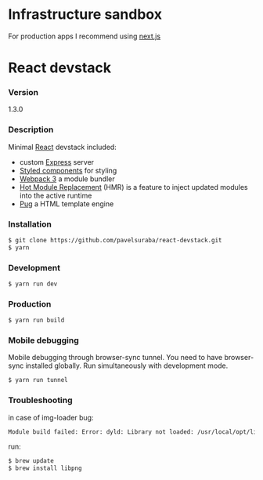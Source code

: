 # Infrastructure sandbox
For production apps I recommend using [next.js](https://github.com/zeit/next.js/)

# React devstack

### Version
1.3.0

### Description
Minimal [React](https://facebook.github.io/react/) devstack included:
* custom [Express](http://expressjs.com/) server
* [Styled components](https://styled-components.com/) for styling
* [Webpack 3](https://webpack.github.io/) a module bundler
* [Hot Module Replacement](https://webpack.github.io/docs/hot-module-replacement.html) (HMR) is a feature to inject updated modules into the active runtime
* [Pug](https://pugjs.org/api/getting-started.html) a HTML template engine

### Installation
```sh
$ git clone https://github.com/pavelsuraba/react-devstack.git
$ yarn
```

### Development
```sh
$ yarn run dev
```

### Production
```sh
$ yarn run build
```

### Mobile debugging
Mobile debugging through browser-sync tunnel. You need to have browser-sync installed globally.
Run simultaneously with development mode.
```sh
$ yarn run tunnel
```

### Troubleshooting
in case of img-loader bug:
```sh
Module build failed: Error: dyld: Library not loaded: /usr/local/opt/libpng/lib/libpng16.16.dylib
```

run:
```sh
$ brew update
$ brew install libpng
```